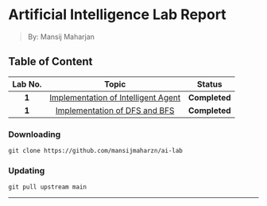 # Artificial Intelligence Lab Report
> By: Mansij Maharjan

## Table of Content
|  **Lab No.** |           **Topic**                     |   **Status**  |
|:------------:|:---------------------------------------:|:-------------:|
|   **1**      | [Implementation of Intelligent Agent]   | **Completed** |
|   **1**      | [Implementation of DFS and BFS]         | **Completed** |


### Downloading
```
git clone https://github.com/mansijmaharzn/ai-lab
```

### Updating
```
git pull upstream main
```


---
[Implementation of Intelligent Agent]: https://github.com/mansijmaharzn/ai-lab/tree/main/lab-1
[Implementation of DFS and BFS]: https://github.com/mansijmaharzn/ai-lab/tree/main/lab-2